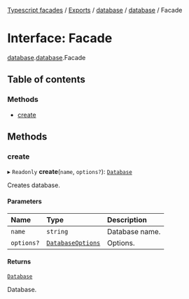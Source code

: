 [Typescript facades](../index.md) / [Exports](../modules.md) / [database](../modules/database.md) / [database](../modules/database.database-1.md) / Facade

# Interface: Facade

[database](../modules/database.md).[database](../modules/database.database-1.md).Facade

## Table of contents

### Methods

- [create](database.database-1.Facade.md#create)

## Methods

### create

▸ `Readonly` **create**(`name`, `options?`): [`Database`](database.database-1.Database.md)

Creates database.

#### Parameters

| Name | Type | Description |
| :------ | :------ | :------ |
| `name` | `string` | Database name. |
| `options?` | [`DatabaseOptions`](database.database-1.DatabaseOptions.md) | Options. |

#### Returns

[`Database`](database.database-1.Database.md)

Database.
